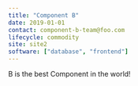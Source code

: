 ```yaml
---
title: "Component B"
date: 2019-01-01
contact: component-b-team@foo.com
lifecycle: commodity
site: site2
software: ["database", "frontend"]
---
```


B is the best Component in the world!

